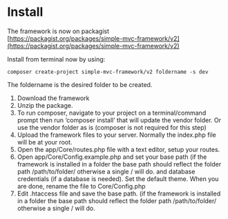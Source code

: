 # Install

The framework is now on packagist [https://packagist.org/packages/simple-mvc-framework/v2](https://packagist.org/packages/simple-mvc-framework/v2)

Install from terminal now by using:

```
composer create-project simple-mvc-framework/v2 foldername -s dev
```

The foldername is the desired folder to be created.

1.  Download the framework
2.  Unzip the package.
3.  To run composer, navigate to your project on a terminal/command prompt then run ‘composer install’ that will update the vendor folder. Or use the vendor folder as is (composer is not required for this step)
4.  Upload the framework files to your server. Normally the index.php file will be at your root.
5.  Open the app/Core/routes.php file with a text editor, setup your routes.
6.  Open app/Core/Config.example.php and set your base path (if the framework is installed in a folder the base path should reflect the folder path /path/to/folder/ otherwise a single / will do. and database credentials (if a database is needed). Set the default theme. When you are done, rename the file to Core/Config.php
7.  Edit .htaccess file and save the base path. (if the framework is installed in a folder the base path should reflect the folder path /path/to/folder/ otherwise a single / will do.
